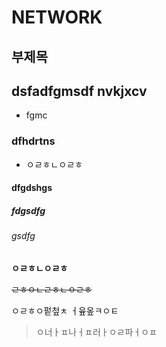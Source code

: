 NETWORK
=== 

부제목
---

## dsfadfgmsdf nvkjxcv

* fgmc

### dfhdrtns

- ㅇㄹㅎㄴㅇㄹㅎ

#### dfgdshgs
##### fdgsdfg
###### gsdfg


**ㅇㄹㅎㄴㅇㄹㅎ**

~~ㄹㅎㅇㄴㄹㅎㄴㅇㄹㅎ~~

ㅇㄹㅎㅇ펕첲ㅊ ㅓ윺옾ㅋㅇㅌ

> ㅇ너ㅏㅍ나ㅓㅍ러ㅏㅇㄹ파ㅓㅇㅍ
